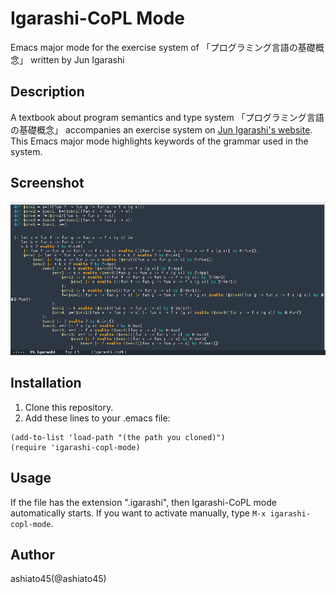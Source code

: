 Igarashi-CoPL Mode
==================

Emacs major mode for the exercise system of 「プログラミング言語の基礎概念」 written by Jun Igarashi

## Description
A textbook about program semantics and type system 「プログラミング言語の基礎概念」 accompanies an exercise system on [Jun Igarashi's website](「プログラミング言語の基礎概念」).  This Emacs major mode highlights keywords of the grammar used in the system.

## Screenshot
![Screenshot](igarashi.png)

## Installation
1. Clone this repository.
2. Add these lines to your .emacs file:
```
(add-to-list 'load-path "(the path you cloned)")
(require 'igarashi-copl-mode)
```

## Usage
If the file has the extension ".igarashi", then Igarashi-CoPL mode automatically starts.  If you want to activate manually, type `M-x igarashi-copl-mode`.

## Author
ashiato45(@ashiato45)
